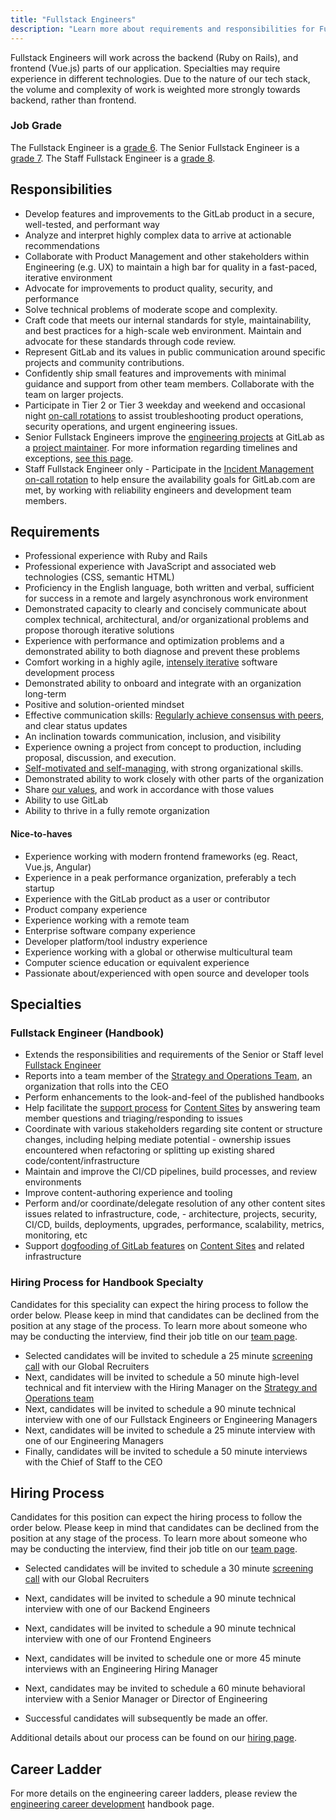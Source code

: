 ```yaml
---
title: "Fullstack Engineers"
description: "Learn more about requirements and responsibilities for Fullstack Engineering roles at GitLab."
---
```


Fullstack Engineers will work across the backend (Ruby on Rails), and frontend (Vue.js) parts of our application.
Specialties may require experience in different technologies.
Due to the nature of our tech stack, the volume and complexity of work is weighted more strongly towards backend, rather than frontend.

### Job Grade

The Fullstack Engineer is a [grade 6](https://about.gitlab.com/handbook/total-rewards/compensation/compensation-calculator/#gitlab-job-grades).
The Senior Fullstack Engineer is a [grade 7](https://about.gitlab.com/handbook/total-rewards/compensation/compensation-calculator/#gitlab-job-grades).
The Staff Fullstack Engineer is a [grade 8](https://about.gitlab.com/handbook/total-rewards/compensation/compensation-calculator/#gitlab-job-grades).

## Responsibilities

- Develop features and improvements to the GitLab product in a secure, well-tested, and performant way
- Analyze and interpret highly complex data to arrive at actionable recommendations
- Collaborate with Product Management and other stakeholders within Engineering (e.g. UX) to maintain a high bar for quality in a fast-paced, iterative environment
- Advocate for improvements to product quality, security, and performance
- Solve technical problems of moderate scope and complexity.
- Craft code that meets our internal standards for style, maintainability, and best practices for a high-scale web environment. Maintain and advocate for these standards through code review.
- Represent GitLab and its values in public communication around specific projects and community contributions.
- Confidently ship small features and improvements with minimal guidance and support from other team members. Collaborate with the team on larger projects.
- Participate in Tier 2 or Tier 3 weekday and weekend and occasional night [on-call rotations](https://about.gitlab.com/handbook/engineering/development/processes/Infra-Dev-Escalation/process.html) to assist troubleshooting product operations, security operations, and urgent engineering issues.
- Senior Fullstack Engineers improve the [engineering projects](https://about.gitlab.com/handbook/engineering/projects/) at GitLab as a [project maintainer](https://about.gitlab.com/handbook/engineering/workflow/code-review/#maintainer). For more information regarding timelines and exceptions, [see this page](https://about.gitlab.com/handbook/engineering/workflow/code-review/#senior-maintainers).
- Staff Fullstack Engineer only - Participate in the [Incident Management on-call rotation](https://about.gitlab.com/handbook/engineering/infrastructure/incident-management/#incident-manager-responsibilities) to help ensure the availability goals for GitLab.com are met, by working with reliability engineers and development team members.

## Requirements

- Professional experience with Ruby and Rails
- Professional experience with JavaScript and associated web technologies (CSS, semantic HTML)
- Proficiency in the English language, both written and verbal, sufficient for success in a remote and largely asynchronous work environment
- Demonstrated capacity to clearly and concisely communicate about complex technical, architectural, and/or organizational problems and propose thorough iterative solutions
- Experience with performance and optimization problems and a demonstrated ability to both diagnose and prevent these problems
- Comfort working in a highly agile, [intensely iterative][iteration] software development process
- Demonstrated ability to onboard and integrate with an organization long-term
- Positive and solution-oriented mindset
- Effective communication skills: [Regularly achieve consensus with peers][collaboration], and clear status updates
- An inclination towards communication, inclusion, and visibility
- Experience owning a project from concept to production, including proposal, discussion, and execution.
- [Self-motivated and self-managing][efficiency], with strong organizational skills.
- Demonstrated ability to work closely with other parts of the organization
- Share [our values][values], and work in accordance with those values
- Ability to use GitLab
- Ability to thrive in a fully remote organization

[values]: /handbook/values/
[collaboration]: /handbook/values/#collaboration
[efficiency]: /handbook/values/#efficiency
[iteration]: /handbook/values/#iteration

#### Nice-to-haves

- Experience working with modern frontend frameworks (eg. React, Vue.js, Angular)
- Experience in a peak performance organization, preferably a tech startup
- Experience with the GitLab product as a user or contributor
- Product company experience
- Experience working with a remote team
- Enterprise software company experience
- Developer platform/tool industry experience
- Experience working with a global or otherwise multicultural team
- Computer science education or equivalent experience
- Passionate about/experienced with open source and developer tools

## Specialties

### Fullstack Engineer (Handbook)

- Extends the responsibilities and requirements of the Senior or Staff level [Fullstack Engineer](/job-families/engineering/development/fullstack/)
- Reports into a team member of the [Strategy and Operations Team](/job-families/chief-executive-officer/strategy-and-operations/), an organization that rolls into the CEO
- Perform enhancements to the look-and-feel of the published handbooks
- Help facilitate the [support process](https://about.gitlab.com/handbook/content-websites-responsibility/#support-process-for-content-websites) for [Content Sites](https://about.gitlab.com/handbook/content-websites-responsibility/#what-are-the-content-websites) by answering team member questions and triaging/responding to issues
- Coordinate with various stakeholders regarding site content or structure changes, including helping mediate potential - ownership issues encountered when refactoring or splitting up existing shared code/content/infrastructure
- Maintain and improve the CI/CD pipelines, build processes, and review environments
- Improve content-authoring experience and tooling
- Perform and/or coordinate/delegate resolution of any other content sites issues related to infrastructure, code, - architecture, projects, security, CI/CD, builds, deployments, upgrades, performance, scalability, metrics, monitoring, etc
- Support [dogfooding of GitLab features](https://about.gitlab.com/direction/dogfooding/) on [Content Sites](https://about.gitlab.com/handbook/content-websites-responsibility/#what-are-the-content-websites) and related infrastructure

### Hiring Process for Handbook Specialty

Candidates for this speciality can expect the hiring process to follow the order below. Please keep in mind that candidates can be declined from the position at any stage of the process. To learn more about someone who may be conducting the interview, find their job title on our [team page](https://about.gitlab.com/company/team/).

- Selected candidates will be invited to schedule a 25 minute [screening call](https://about.gitlab.com/handbook/hiring/#screening-call) with our Global Recruiters
- Next, candidates will be invited to schedule a 50 minute high-level technical and fit interview with the Hiring Manager on the [Strategy and Operations team](/job-families/chief-executive-officer/strategy-and-operations/)
- Next, candidates will be invited to schedule a 90 minute technical interview with one of our Fullstack Engineers or Engineering Managers
- Next, candidates will be invited to schedule a 25 minute interview with one of our Engineering Managers
- Finally, candidates will be invited to schedule a 50 minute interviews with the Chief of Staff to the CEO

## Hiring Process

Candidates for this position can expect the hiring process to follow the order below. Please keep in mind that candidates can be declined from the position at any stage of the process. To learn more about someone who may be conducting the interview, find their job title on our [team page](https://about.gitlab.com/company/team/).

- Selected candidates will be invited to schedule a 30 minute [screening call](https://about.gitlab.com/handbook/hiring/#screening-call) with our Global Recruiters
- Next, candidates will be invited to schedule a 90 minute technical interview with one of our Backend Engineers
- Next, candidates will be invited to schedule a 90 minute technical interview with one of our Frontend Engineers
- Next, candidates will be invited to schedule one or more 45 minute interviews with an Engineering Hiring Manager
- Next, candidates may be invited to schedule a 60 minute behavioral interview with a Senior Manager or Director of Engineering

- Successful candidates will subsequently be made an offer.

Additional details about our process can be found on our [hiring page](https://about.gitlab.com/handbook/hiring/).

## Career Ladder

For more details on the engineering career ladders, please review the [engineering career development](https://about.gitlab.com/handbook/engineering/career-development/#roles) handbook page.
